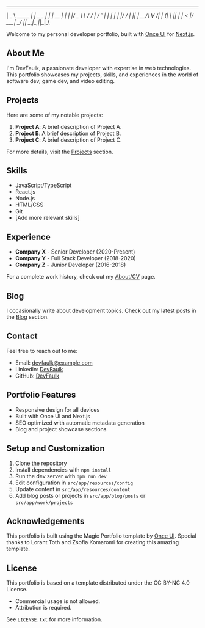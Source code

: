  ____             _____           _ _    
|  _ \  _____   _|  ___|_ _ _   _| | | __
| | | |/ _ \ \ / / |_ / _` | | | | | |/ /
| |_| |  __/\ V /|  _| (_| | |_| | |   < 
|____/ \___| \_/ |_|  \__,_|\__,_|_|_|\_\

Welcome to my personal developer portfolio, built with [Once UI](https://once-ui.com) for [Next.js](https://nextjs.org).

## **About Me**

I'm DevFaulk, a passionate developer with expertise in web technologies. This portfolio showcases my projects, skills, and experiences in the world of software dev, game dev, and video editing.

## **Projects**

Here are some of my notable projects:

1. **Project A**: A brief description of Project A.
2. **Project B**: A brief description of Project B.
3. **Project C**: A brief description of Project C.

For more details, visit the [Projects](/work) section.

## **Skills**

- JavaScript/TypeScript
- React.js
- Node.js
- HTML/CSS
- Git
- [Add more relevant skills]

## **Experience**

- **Company X** - Senior Developer (2020-Present)
- **Company Y** - Full Stack Developer (2018-2020)
- **Company Z** - Junior Developer (2016-2018)

For a complete work history, check out my [About/CV](/about) page.

## **Blog**

I occasionally write about development topics. Check out my latest posts in the [Blog](/blog) section.

## **Contact**

Feel free to reach out to me:

- Email: devfaulk@example.com
- LinkedIn: [DevFaulk](https://www.linkedin.com/in/devfaulk)
- GitHub: [DevFaulk](https://github.com/devfaulk)

## **Portfolio Features**

- Responsive design for all devices
- Built with Once UI and Next.js
- SEO optimized with automatic metadata generation
- Blog and project showcase sections

## **Setup and Customization**
1. Clone the repository
2. Install dependencies with `npm install`
3. Run the dev server with `npm run dev`
4. Edit configuration in `src/app/resources/config`
5. Update content in `src/app/resources/content`
6. Add blog posts or projects in `src/app/blog/posts` or `src/app/work/projects`

## **Acknowledgements**

This portfolio is built using the Magic Portfolio template by [Once UI](https://once-ui.com). Special thanks to Lorant Toth and Zsofia Komaromi for creating this amazing template.

## **License**

This portfolio is based on a template distributed under the CC BY-NC 4.0 License.
- Commercial usage is not allowed.
- Attribution is required.

See `LICENSE.txt` for more information.

